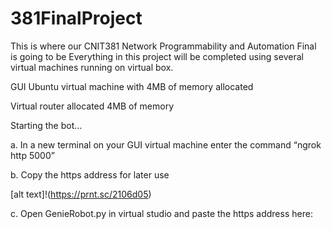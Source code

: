 # 381FinalProject
This is where our CNIT381 Network Programmability and Automation Final is going to be
Everything in this project will be completed using several virtual machines running on virtual box.

GUI Ubuntu virtual machine with 4MB of memory allocated

Virtual router allocated 4MB of memory

Starting the bot…

a.	In a new terminal on your GUI virtual machine enter the command “ngrok http 5000”

b.	Copy the https address for later use 

[alt text]!(https://prnt.sc/2106d05)

c.	Open GenieRobot.py in virtual studio and paste the https address here:
 

